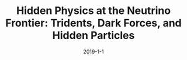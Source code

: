 ---
title: 'Hidden Physics at the Neutrino Frontier: Tridents, Dark Forces, and Hidden Particles'
pub_number: 22
authors: Matheus. Hostert
collection: publication
permalink: /publication/2019-1-1-HiddenPhysicsattheNeutrinoFrontierTridentsDarkForcesandHiddenParticles
date: 2019-1-1
venue:  
citation_notitle: 'Matheus. Hostert, thesis, 2019'
citation: 'Hidden Physics at the Neutrino Frontier: Tridents, Dark Forces, and Hidden Particles, Matheus. Hostert, thesis, 2019'
---